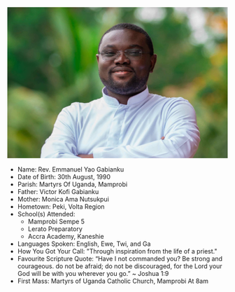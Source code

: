 <img class="img-fluid post-image" src="/assets/img/ordination/emmanuel.jpeg" alt="Rev. Emmanuel Yao Gabianku">

- Name: Rev. Emmanuel Yao Gabianku
- Date of Birth: 30th August, 1990
- Parish: Martyrs Of Uganda, Mamprobi
- Father: Victor Kofi Gabianku
- Mother: Monica Ama Nutsukpui
- Hometown: Peki, Volta Region
- School(s) Attended:
    - Mamprobi Sempe 5
    - Lerato Preparatory
    - Accra Academy, Kaneshie
- Languages Spoken: English, Ewe, Twi, and Ga
- How You Got Your Call: "Through inspiration from the life of a priest."
- Favourite Scripture Quote: “Have I not commanded you? Be strong and courageous. do not be afraid; do not be discouraged, for the Lord your God will be with you wherever you go.” ~ Joshua 1:9
- First Mass: Martyrs of Uganda Catholic Church, Mamprobi At 8am
